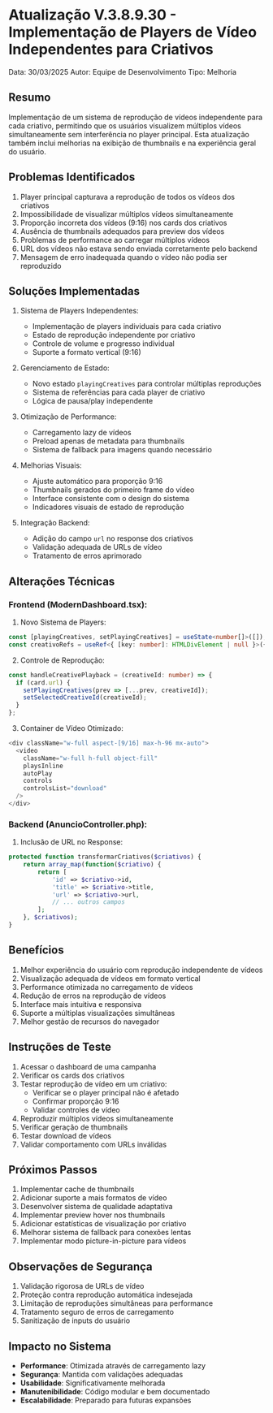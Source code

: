 # Atualização V.3.8.9.30 - Implementação de Players de Vídeo Independentes para Criativos
Data: 30/03/2025
Autor: Equipe de Desenvolvimento
Tipo: Melhoria

## Resumo
Implementação de um sistema de reprodução de vídeos independente para cada criativo, permitindo que os usuários visualizem múltiplos vídeos simultaneamente sem interferência no player principal. Esta atualização também inclui melhorias na exibição de thumbnails e na experiência geral do usuário.

## Problemas Identificados
1. Player principal capturava a reprodução de todos os vídeos dos criativos
2. Impossibilidade de visualizar múltiplos vídeos simultaneamente
3. Proporção incorreta dos vídeos (9:16) nos cards dos criativos
4. Ausência de thumbnails adequados para preview dos vídeos
5. Problemas de performance ao carregar múltiplos vídeos
6. URL dos vídeos não estava sendo enviada corretamente pelo backend
7. Mensagem de erro inadequada quando o vídeo não podia ser reproduzido

## Soluções Implementadas
1. Sistema de Players Independentes:
   - Implementação de players individuais para cada criativo
   - Estado de reprodução independente por criativo
   - Controle de volume e progresso individual
   - Suporte a formato vertical (9:16)

2. Gerenciamento de Estado:
   - Novo estado `playingCreatives` para controlar múltiplas reproduções
   - Sistema de referências para cada player de criativo
   - Lógica de pausa/play independente

3. Otimização de Performance:
   - Carregamento lazy de vídeos
   - Preload apenas de metadata para thumbnails
   - Sistema de fallback para imagens quando necessário

4. Melhorias Visuais:
   - Ajuste automático para proporção 9:16
   - Thumbnails gerados do primeiro frame do vídeo
   - Interface consistente com o design do sistema
   - Indicadores visuais de estado de reprodução

5. Integração Backend:
   - Adição do campo `url` no response dos criativos
   - Validação adequada de URLs de vídeo
   - Tratamento de erros aprimorado

## Alterações Técnicas

### Frontend (ModernDashboard.tsx):
1. Novo Sistema de Players:
```typescript
const [playingCreatives, setPlayingCreatives] = useState<number[]>([]);
const creativoRefs = useRef<{ [key: number]: HTMLDivElement | null }>({});
```

2. Controle de Reprodução:
```typescript
const handleCreativePlayback = (creativeId: number) => {
  if (card.url) {
    setPlayingCreatives(prev => [...prev, creativeId]);
    setSelectedCreativeId(creativeId);
  }
};
```

3. Container de Vídeo Otimizado:
```typescript
<div className="w-full aspect-[9/16] max-h-96 mx-auto">
  <video
    className="w-full h-full object-fill"
    playsInline
    autoPlay
    controls
    controlsList="download"
  />
</div>
```

### Backend (AnuncioController.php):
1. Inclusão de URL no Response:
```php
protected function transformarCriativos($criativos) {
    return array_map(function($criativo) {
        return [
            'id' => $criativo->id,
            'title' => $criativo->title,
            'url' => $criativo->url,
            // ... outros campos
        ];
    }, $criativos);
}
```

## Benefícios
1. Melhor experiência do usuário com reprodução independente de vídeos
2. Visualização adequada de vídeos em formato vertical
3. Performance otimizada no carregamento de vídeos
4. Redução de erros na reprodução de vídeos
5. Interface mais intuitiva e responsiva
6. Suporte a múltiplas visualizações simultâneas
7. Melhor gestão de recursos do navegador

## Instruções de Teste
1. Acessar o dashboard de uma campanha
2. Verificar os cards dos criativos
3. Testar reprodução de vídeo em um criativo:
   - Verificar se o player principal não é afetado
   - Confirmar proporção 9:16
   - Validar controles de vídeo
4. Reproduzir múltiplos vídeos simultaneamente
5. Verificar geração de thumbnails
6. Testar download de vídeos
7. Validar comportamento com URLs inválidas

## Próximos Passos
1. Implementar cache de thumbnails
2. Adicionar suporte a mais formatos de vídeo
3. Desenvolver sistema de qualidade adaptativa
4. Implementar preview hover nos thumbnails
5. Adicionar estatísticas de visualização por criativo
6. Melhorar sistema de fallback para conexões lentas
7. Implementar modo picture-in-picture para vídeos

## Observações de Segurança
1. Validação rigorosa de URLs de vídeo
2. Proteção contra reprodução automática indesejada
3. Limitação de reproduções simultâneas para performance
4. Tratamento seguro de erros de carregamento
5. Sanitização de inputs do usuário

## Impacto no Sistema
- **Performance**: Otimizada através de carregamento lazy
- **Segurança**: Mantida com validações adequadas
- **Usabilidade**: Significativamente melhorada
- **Manutenibilidade**: Código modular e bem documentado
- **Escalabilidade**: Preparado para futuras expansões 
